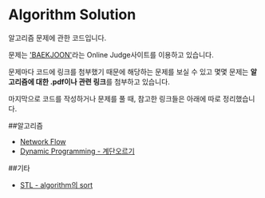 # Algorithm Solution

알고리즘 문제에 관한 코드입니다.

문제는 ['BAEKJOON'](https://www.acmicpc.net/)라는 Online Judge사이트를 이용하고 있습니다.

문제마다 코드에 링크를 첨부했기 때문에 해당하는 문제를 보실 수 있고 몇몇 문제는 **알고리즘에 대한 .pdf이나 관련 링크**를 첨부하고 있습니다.

마지막으로 코드를 작성하거나 문제를 풀 때, 참고한 링크들은 아래에 따로 정리했습니다.

##알고리즘
* [Network Flow](http://egloos.zum.com/musicdiary/v/4207458)
* [Dynamic Programming - 계단오르기](http://itselfer.tistory.com/entry/%EC%9C%A0%EB%AA%85%ED%95%9C-%EC%95%8C%EA%B3%A0%EB%A6%AC%EC%A6%98-%EB%8F%99%EC%A0%81%EA%B3%84%ED%9A%8D%EB%B2%95)



##기타 
* [STL - algorithm의 sort](https://www.acmicpc.net/blog/view/22)
